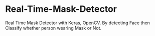 # Real-Time-Mask-Detector
Real Time Mask Detector with Keras, OpenCV. By detecting Face then Classify whether person wearing Mask or Not.
